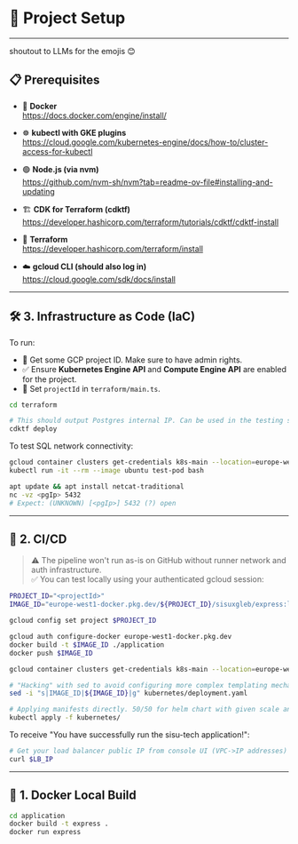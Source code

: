 # 🚀 Project Setup
---
shoutout to LLMs for the emojis 😊

## 📋 Prerequisites

- 🐳 **Docker**  
  https://docs.docker.com/engine/install/

- ☸️ **kubectl with GKE plugins**  
  https://cloud.google.com/kubernetes-engine/docs/how-to/cluster-access-for-kubectl

- 🟢 **Node.js (via nvm)**  
  https://github.com/nvm-sh/nvm?tab=readme-ov-file#installing-and-updating

- 🏗️ **CDK for Terraform (cdktf)**  
  https://developer.hashicorp.com/terraform/tutorials/cdktf/cdktf-install

- 📐 **Terraform**  
  https://developer.hashicorp.com/terraform/install

- ☁️ **gcloud CLI (should also log in)**  
  https://cloud.google.com/sdk/docs/install

---

## 🛠️ 3. Infrastructure as Code (IaC)

To run:

- 🔑 Get some GCP project ID. Make sure to have admin rights.
- ✅ Ensure **Kubernetes Engine API** and **Compute Engine API** are enabled for the project.
- 🧾 Set `projectId` in `terraform/main.ts`.

```bash
cd terraform

# This should output Postgres internal IP. Can be used in the testing step.
cdktf deploy
```

To test SQL network connectivity:

```bash
gcloud container clusters get-credentials k8s-main --location=europe-west1-c
kubectl run -it --rm --image ubuntu test-pod bash

apt update && apt install netcat-traditional
nc -vz <pgIp> 5432
# Expect: (UNKNOWN) [<pgIp>] 5432 (?) open
```

---

## 🔁 2. CI/CD

> ⚠️ The pipeline won't run as-is on GitHub without runner network and auth infrastructure.  
> ✅ You can test locally using your authenticated gcloud session:

```bash
PROJECT_ID="<projectId>"
IMAGE_ID="europe-west1-docker.pkg.dev/${PROJECT_ID}/sisuxgleb/express:latest"

gcloud config set project $PROJECT_ID

gcloud auth configure-docker europe-west1-docker.pkg.dev
docker build -t $IMAGE_ID ./application
docker push $IMAGE_ID

gcloud container clusters get-credentials k8s-main --location=europe-west1-c

# "Hacking" with sed to avoid configuring more complex templating mechanisms
sed -i "s|IMAGE_ID|${IMAGE_ID}|g" kubernetes/deployment.yaml

# Applying manifests directly. 50/50 for helm chart with given scale and projected EOL.
kubectl apply -f kubernetes/
```

To receive "You have successfully run the sisu-tech application!":
```bash
# Get your load balancer public IP from console UI (VPC->IP addresses) or by any other means
curl $LB_IP
```

---

## 🧪 1. Docker Local Build

```bash
cd application
docker build -t express .
docker run express
```

